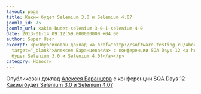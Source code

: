 ```yaml
---
layout: page
title: Каким будет Selenium 3.0 и Selenium 4.0?
joomla_id: 75
joomla_url: kakim-budet-selenium-3-0-i-selenium-4-0
date: 2013-01-14 09:12:59.000000000 +04:00
author: Super User
excerpt: <p>Опубликован доклад <a href="http://software-testing.ru/about/authors/9-barancev"
  target="_blank">Алексея Баранцева</a> с конференции SQA Days 12 <a href="articles/74-kakim-budet-selenium-3-0-i-selenium-4-0.html">Каким
  будет Selenium 3.0 и Selenium 4.0?</a></p>
category: Новости
---
```

<p>Опубликован доклад <a href="http://software-testing.ru/about/authors/9-barancev" target="_blank">Алексея Баранцева</a> с конференции SQA Days 12 <a href="articles/74-kakim-budet-selenium-3-0-i-selenium-4-0.html">Каким будет Selenium 3.0 и Selenium 4.0?</a></p>
